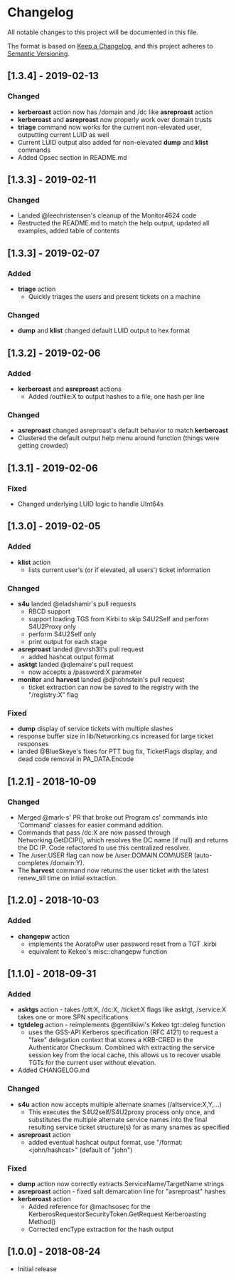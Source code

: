 # Changelog
All notable changes to this project will be documented in this file.

The format is based on [Keep a Changelog](https://keepachangelog.com/en/1.0.0/),
and this project adheres to [Semantic Versioning](https://semver.org/spec/v2.0.0.html).

## [1.3.4] - 2019-02-13

### Changed
* **kerberoast** action now has /domain and /dc like **asreproast** action
* **kerberoast** and **asreproast** now properly work over domain trusts
* **triage** command now works for the current non-elevated user, outputting current LUID as well
* Current LUID output also added for non-elevated **dump** and **klist** commands
* Added Opsec section in README.md


## [1.3.3] - 2019-02-11
### Changed
* Landed @leechristensen's cleanup of the Monitor4624 code
* Restructed the README.md to match the help output, updated all examples, added table of contents


## [1.3.3] - 2019-02-07
### Added
* **triage** action
    * Quickly triages the users and present tickets on a machine

### Changed
* **dump** and **klist** changed default LUID output to hex format


## [1.3.2] - 2019-02-06
### Added
* **kerberoast** and **asreproast** actions
    * Added /outfile:X to output hashes to a file, one hash per line

### Changed
* **asreproast** changed asreproast's default behavior to match **kerberoast**
* Clustered the default output help menu around function (things were getting crowded)


## [1.3.1] - 2019-02-06
### Fixed
* Changed underlying LUID logic to handle UInt64s


## [1.3.0] - 2019-02-05
### Added
* **klist** action
    * lists current user's (or if elevated, all users') ticket information

### Changed
* **s4u** landed @eladshamir's pull requests
    * RBCD support
    * support loading TGS from Kirbi to skip S4U2Self and perform S4U2Proxy only
    * perform S4U2Self only
    * print output for each stage
* **asreproast** landed @rvrsh3ll's pull request
    * added hashcat output format
* **asktgt** landed @qlemaire's pull request
    * now accepts a /password:X parameter
* **monitor** and **harvest** landed @djhohnstein's pull request
    * ticket extraction can now be saved to the registry with the "/registry:X" flag

### Fixed
* **dump** display of service tickets with multiple slashes
* response buffer size in lib/Networking.cs increased for large ticket responses
* landed @BlueSkeye's fixes for PTT bug fix, TicketFlags display, and dead code removal in PA_DATA.Encode


## [1.2.1] - 2018-10-09
### Changed
* Merged @mark-s' PR that broke out Program.cs' commands into 'Command' classes for easier command addition.
* Commands that pass /dc:X are now passed through Networking.GetDCIP(), which resolves the DC name (if null) and returns the DC IP. Code refactored to use this centralized resolver.
* The /user:USER flag can now be /user:DOMAIN.COM\USER (auto-completes /domain:Y).
* The **harvest** command now returns the user ticket with the latest renew_till time on intial extraction.


## [1.2.0] - 2018-10-03
### Added
* **changepw** action
    * implements the AoratoPw user password reset from a TGT .kirbi
    * equivalent to Kekeo's misc::changepw function


## [1.1.0] - 2018-09-31
### Added
* **asktgs** action - takes /ptt:X, /dc:X, /ticket:X flags like asktgt, /service:X takes one or more SPN specifications
* **tgtdeleg** action - reimplements @gentilkiwi's Kekeo tgt::deleg function
    * uses the GSS-API Kerberos specification (RFC 4121) to request a "fake" delegation context that stores a KRB-CRED in the Authenticator Checksum. Combined with extracting the service session key from the local cache, this allows us to recover usable TGTs for the current user without elevation.
* Added CHANGELOG.md

### Changed
* **s4u** action now accepts multiple alternate snames (/altservice:X,Y,...)
    * This executes the S4U2self/S4U2proxy process only once, and substitutes the multiple alternate service names
        into the final resulting service ticket structure(s) for as many snames as specified
* **asreproast** action
    * added eventual hashcat output format, use "/format:<john/hashcat>" (default of "john")

### Fixed
* **dump** action now correctly extracts ServiceName/TargetName strings
* **asreproast** action - fixed salt demarcation line for "asreproast" hashes
* **kerberoast** action
    * Added reference for @machsosec for the KerberosRequestorSecurityToken.GetRequest Kerberoasting Method()
    * Corrected encType extraction for the hash output


## [1.0.0] - 2018-08-24

* Initial release

